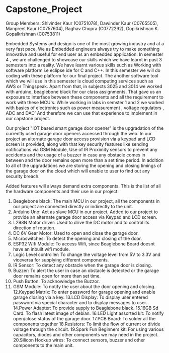# Capstone_Project
Group Members: Shivinder Kaur (C0751078), Dawinder Kaur (C0765505), Manpreet Kaur (C0757604), Raghav Chopra (C0772292), Gopikrishnan K. Gopalkrishnan (C0753811)

Embedded Systems and design is one of the most growing industry and at a very fast pace. We as Embedded engineers always try to make something innovative and useful for end user as an embedded application. In semester 4 , we are challenged to showcase our skills which we have learnt in past 3 semesters into a reality.  We have learnt various skills such as Working with software platform i.e eclipse ide for C  and C++. In this semester we will do coding with these platform for our final project. The another software tool which we will use in this semester is cloud computing services such as AWS or Thingspeak. Apart from that, in subjects 3025 and 3014 we worked with arduino, beaglebone black for our class assignments. That gave us an exposure to interface between these components and all the requirement to work with these MCU's. While working in labs in semster 1 and 2 we worked with basics of electronics such as power measurement , voltage regulators , ADC and DAC’ And therefore we can use that experience to implement in our capstone project.

Our project "IOT based smart garage door opener" is the upgradation of the currently used garage door openers accessed through the web. In our project an alternate garage door access provision via a keypad and LCD screen is provided, along with that key security features like sending notifications via GSM Module, Use of IR Proximity sensors to prevent any accidents and the usage of a buzzer in case any obstacle comes in between and the door remains open more than a set time period. In addition to all of the upgradations we are storing the opening and closing timings of the garage door on the cloud which will enable to user to find out any security breach. 

Added features will always demand extra components. This is the list of all the hardware components and their use in our project:

1. Beaglebone black: The main MCU in our project, all the components in our project are connected directly or indirectly to the unit.
2. Arduino Uno: Act as slave MCU in our project,  Added to our project to provide an alternate garage door access via Keypad and LCD screen.
3. L298N Motor driver: Used to drive the DC motor and to control its direction of rotation.
4. DC 6V Gear Motor: Used to open and close the garage door.
5. Microswitches: To detect the opening and closing of the door.
6. ESP32 Wifi Module: To access Wifi, since Beaglebone Board doesnt have an inbuilt wifi module.
7. Logic Level controller: To change the voltage level from 5V to 3.3V and viceversa for supplying different components.
8. IR Sensor: To detect any obstacle when the garage door is closing.
9. Buzzer: To alert the user in case an obstacle is detected or the garage door remains open for more than set time.
10. Push Button: To acknowledge the Buzzor.
11. GSM Module: To notify the user about the door opening and closing.
12.Keypad Matrix: To enter password for garage opening and enable garage closing via a key.
13.LCD Display: To display user entered password via special character and to display messages to user.
14.Power Adapter: To provide supply to Beaglebone black.
15.16GB Sd Card: To flash latest image of debian.
16.LED Light assorted kit: To notify open/close status of the garage door.
17.PCB Board: To solder all the components together
18.Resistors: To limit the flow of current or divide voltage through the circuit.
19.Spark Fun Beginners kit: For using various capacitors, diodes and other components we may need in the project.  
20.Silicon Hookup wires: To connect sensors, buzzer and other components to the main unit.


